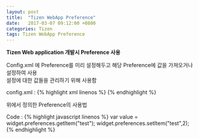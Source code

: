 ```yaml
---
layout: post
title:  "Tizen WebApp Preference"
date:   2017-03-07 09:12:00 +0800
categories: Tizen
tags: Tizen WebApp Preference
---
```

**Tizen Web application 개발시 Preference 사용**

Config.xml 에 Preference를 미리 설정해두고 해당 Preference에 값을 가져오거나 설정하여 사용  
설정에 대한 값들을 관리하기 위해 사용함  

config.xml :
{% highlight xml linenos %}
  <preference name="test" value="1" readonly="false"/>
  <preference name="test2" value="2" readonly="false"/>
{% endhighlight %}


위에서 정의한 Preference의 사용법  

Code :
{% highlight javascript linenos %}
var value = widget.preferences.getItem("test"); 
widget.preferences.setItem("test",2);
{% endhighlight %}